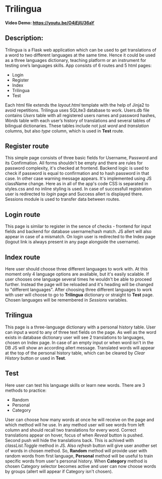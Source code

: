 # Trilingua
#### Video Demo:  https://youtu.be/O4jEjIU36aY
## Description:
Trilingua is a Flask web application which can be used to get translations of a word to two different languages at the same time. Hence it could be used as a three languages dictionary, teaching platform or an instrument for testing one’s languages skills.
App consists of 6 routes and 5 html pages: 
- Login 
- Register  
- Index 
- Trilingua 
- Test

Each html file extends the *layout.html* template with the help of Jinja2 to avoid repetitions.
Trilingua uses SQLite3 database to work. Users.db file contains *Users* table with all registered users names and password hashes, *Words* table with each user’s history of translations and several tables of bilingual dictionaries. These tables include not just *word* and *translation* columns, but also *type* column, which is used in **Test** route.

## Register route
This simple page consists of three basic fields for Username, Password and its Confirmation. All forms shouldn't be empty and there are rules for password complexity, it's checked at frontend. Backend logic is used to check if password is equal to confirmation and to hash password in that case. In other case warning message appears. It's implemented using JS className change. Here as in all of the app's code CSS is separated in styles.css and no inline styling is used. 
In case of successfull registration user is redirected to *login* page and Success allert is displayed there. Sessions module is used to transfer data between routes.

## Login route
This page is similar to register in the sence of checks - frontend for input fields and backend for database username/hash match. JS allert will also appear in case of a mismatch. On login user is redirected to the Index page (logout link is always present in any page alongside the username).

## Index route
Here user should choose three different languages to work with. At this moment only 4 language options are available, but it's easily scalable. If user chooses one language several times he wouldn't be able to proceed further. Instead the page will be reloaded and it's heading will be changed to "different languages". After choosing three different languages to work with user will choose to go to **Trilingua** dictionary or straight to **Test** page. Chosen languages will be remembered in *Sessions* variables.

## Trilingua 
This page is a three-language dictionary with a personal history table. User can input a word to any of three text fields on the page. As well as the word exists in database dictionary user will see 2 translations to languages, chosen on Index page. In case of an empty input or when word isn't in the DB JS will show an according allert message. Translated words will appear at the top of the personal history table, which can be cleared by *Clear History* button or used in **Test**.

## Test
Here user can test his language skills or learn new words. There are 3 methods to practice:
- Random
- Personal
- Category

User can choose how many words at once he will receive on the page and which method will he use. In any method user will see words from left column and should recall two translations for every word. Correct translations appear on hover, focus of when *Reveal* button is pushed. Second push will hide the translations back. This is achived with *classList.Toggle* method in JS. Also *refresh* button will give user another set of words in chosen method.
So, **Random** method will provide user with random words from first language, **Personal** method will be useful to train specific words from user's personal history. When **Category** method is chosen Category selector becomes active and user can now choose words by groups (allert will appear if Category isn't chosen).
